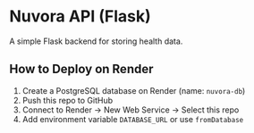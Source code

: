 # Nuvora API (Flask)

A simple Flask backend for storing health data.

## How to Deploy on Render

1. Create a PostgreSQL database on Render (name: `nuvora-db`)
2. Push this repo to GitHub
3. Connect to Render -> New Web Service -> Select this repo
4. Add environment variable `DATABASE_URL` or use `fromDatabase`
